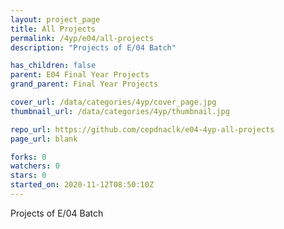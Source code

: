 ```yaml
---
layout: project_page
title: All Projects
permalink: /4yp/e04/all-projects
description: "Projects of E/04 Batch"

has_children: false
parent: E04 Final Year Projects
grand_parent: Final Year Projects

cover_url: /data/categories/4yp/cover_page.jpg
thumbnail_url: /data/categories/4yp/thumbnail.jpg

repo_url: https://github.com/cepdnaclk/e04-4yp-all-projects
page_url: blank

forks: 0
watchers: 0
stars: 0
started_on: 2020-11-12T08:50:10Z
---
```

Projects of E/04 Batch

